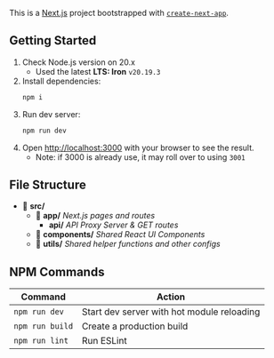 This is a [Next.js](https://nextjs.org) project bootstrapped with [`create-next-app`](https://nextjs.org/docs/app/api-reference/cli/create-next-app).

## Getting Started

1. Check Node.js version on 20.x 
   - Used the latest **LTS: Iron** `v20.19.3`
2. Install dependencies:
    ```sh
    npm i
    ```
3. Run dev server:
    ```sh
    npm run dev
    ```
4. Open [http://localhost:3000](http://localhost:3000) with your browser to see the result.
   - Note: if 3000 is already use, it may roll over to using `3001`


## File Structure
- 📁 **src/**
   - 📁 **app/** _Next.js pages and routes_
     - **api/** _API Proxy Server & GET routes_
   - 📁 **components/** _Shared React UI Components_
   - 📁 **utils/** _Shared helper functions and other configs_
  


## NPM Commands
| Command           | Action                                    |
|-------------------|-------------------------------------------|
| `npm run dev`     | Start dev server with hot module reloading|
| `npm run build`   | Create a production build                 |
| `npm run lint`    | Run ESLint                                | 